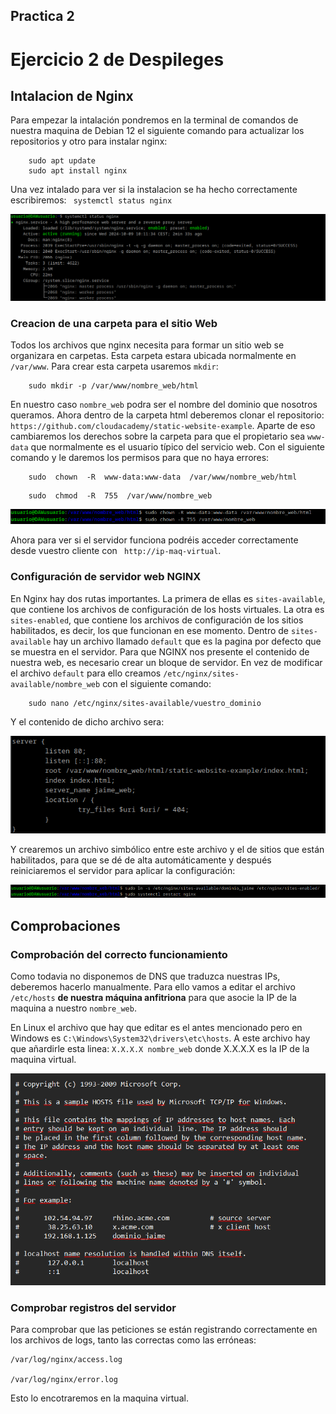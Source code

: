 ## Practica 2

# Ejercicio 2 de Despileges
## Intalacion de Nginx
Para empezar la intalación pondremos en la terminal de comandos de nuestra maquina de Debian 12 el siguiente comando para actualizar los repositorios y otro para instalar nginx:
```
	sudo apt update
	sudo apt install nginx
```
Una vez intalado para ver si la instalacion se ha hecho correctamente escribiremos:
` systemctl status nginx`

![imagen1](assets/imagenes/nginx/imagen1.png)

### Creacion de una carpeta para el sitio Web
Todos los archivos que nginx necesita para formar un sitio web se organizara en carpetas. Esta carpeta estara ubicada  normalmente en `/var/www`.
Para crear esta carpeta usaremos `mkdir`:
```
	sudo mkdir -p /var/www/nombre_web/html 
```
En nuestro caso `nombre_web` podra ser el nombre del dominio que nosotros queramos.
Ahora dentro de la carpeta html deberemos clonar el repositorio: `https://github.com/cloudacademy/static-website-example`.
Aparte de eso cambiaremos los derechos sobre la carpeta para que el propietario sea `www-data` que normalmente es el usuario típico del servicio web. Con el siguiente comando y le daremos los permisos para que no haya errores:
```
	sudo  chown  -R  www-data:www-data  /var/www/nombre_web/html
```
```
	sudo  chmod  -R  755  /var/www/nombre_web
```
![imagen2](assets/imagenes/nginx/imagen2.png)

Ahora para ver si el servidor funciona podréis acceder correctamente desde vuestro cliente con ` http://ip-maq-virtual`.
### Configuración de servidor web NGINX
En Nginx hay dos rutas importantes. La primera de ellas es `sites-available`, que contiene los archivos de configuración de los hosts virtuales. La otra es `sites-enabled`, que contiene los archivos de configuración de los sitios habilitados, es decir, los que funcionan en ese momento.
Dentro de `sites-available` hay un archivo llamado `default`  que es la pagina por defecto que se muestra en el servidor.
Para que NGINX nos presente el contenido de nuestra web, es necesario crear un bloque de servidor. En vez de modificar el archivo `default` para ello creamos `/etc/nginx/sites-available/nombre_web` con el siguiente comando:
```
	sudo nano /etc/nginx/sites-available/vuestro_dominio
```
Y el contenido de dicho archivo sera:

![imagen3](assets/imagenes/nginx/imagen3.png)

Y crearemos un archivo simbólico entre este archivo y el de sitios que están habilitados, para que se dé de alta automáticamente y después reiniciaremos el servidor para aplicar la configuración:

![imagen4](assets/imagenes/nginx/imagen4.png)

## Comprobaciones
### Comprobación del correcto funcionamiento
Como todavia no disponemos de DNS que traduzca nuestras IPs, deberemos hacerlo manualmente. Para ello vamos a editar el archivo `/etc/hosts`  **de nuestra máquina anfitriona** para que asocie la IP de la maquina a nuestro `nombre_web`.

En Linux el archivo que hay que editar es el antes mencionado pero en Windows es `C:\Windows\System32\drivers\etc\hosts`.
A este archivo hay que añardirle esta linea:
`X.X.X.X nombre_web`
donde X.X.X.X es la IP de la maquina virtual.

![imagen5](assets/imagenes/nginx/imagen5.png)

### Comprobar registros del servidor

Para comprobar que las peticiones se están registrando correctamente en los archivos de logs, tanto las correctas como las erróneas:
```
/var/log/nginx/access.log

/var/log/nginx/error.log
```
Esto lo encotraremos en la maquina virtual.